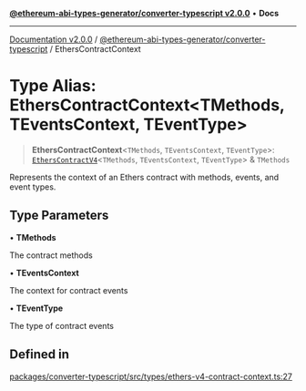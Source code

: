 [**@ethereum-abi-types-generator/converter-typescript v2.0.0**](../README.md) • **Docs**

***

[Documentation v2.0.0](../../../packages.md) / [@ethereum-abi-types-generator/converter-typescript](../README.md) / EthersContractContext

# Type Alias: EthersContractContext\<TMethods, TEventsContext, TEventType\>

> **EthersContractContext**\<`TMethods`, `TEventsContext`, `TEventType`\>: [`EthersContractV4`](../interfaces/EthersContractV4.md)\<`TMethods`, `TEventsContext`, `TEventType`\> & `TMethods`

Represents the context of an Ethers contract with methods, events, and event types.

## Type Parameters

• **TMethods**

The contract methods

• **TEventsContext**

The context for contract events

• **TEventType**

The type of contract events

## Defined in

[packages/converter-typescript/src/types/ethers-v4-contract-context.ts:27](https://github.com/niZmosis/ethereum-abi-types-generator/blob/34014c6ac1a58a7622fbd21e7421270aae38bf36/packages/converter-typescript/src/types/ethers-v4-contract-context.ts#L27)
